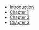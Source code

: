 * [Introduction](./introduction.md)
* [Chapter 1](./chapter-1.md)
* [Chapter 2](./chapter-2.md)
* [Chapter 3](./chapter-3.md)
